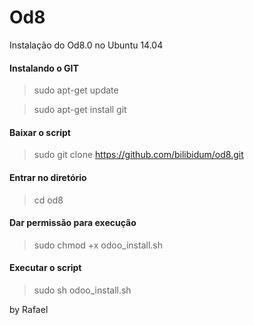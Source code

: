 # Od8
Instalação do Od8.0 no Ubuntu 14.04

#### Instalando o GIT 

> sudo apt-get update

> sudo apt-get install git


#### Baixar o script
> sudo git clone https://github.com/bilibidum/od8.git

#### Entrar no diretório
> cd od8

#### Dar permissão para execução
> sudo chmod +x odoo_install.sh

#### Executar o script
> sudo sh odoo_install.sh






by Rafael
